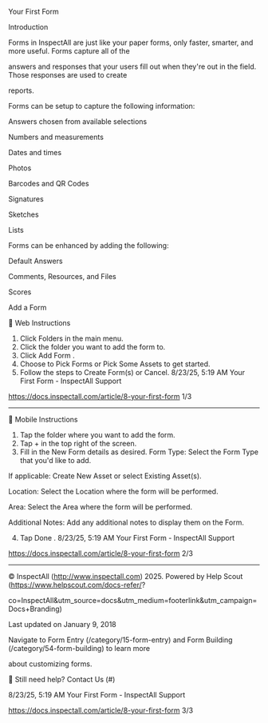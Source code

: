 Your First Form

Introduction

Forms in InspectAll are just like your paper forms, only faster, smarter, and more useful. Forms capture all of the

answers and responses that your users fill out when they're out in the field. Those responses are used to create

reports.

Forms can be setup to capture the following information:

Answers chosen from available selections

Numbers and measurements

Dates and times

Photos

Barcodes and QR Codes

Signatures

Sketches

Lists

Forms can be enhanced by adding the following:

Default Answers

Comments, Resources, and Files

Scores

Add a Form

 Web Instructions

1. Click  Folders  in the main menu.
2. Click the folder you want to add the form to.
3. Click  Add Form .
4. Choose to  Pick Forms  or  Pick Some Assets  to get started.
5. Follow the steps to  Create Form(s)  or Cancel.
8/23/25, 5:19 AM Your First Form - InspectAll Support

https://docs.inspectall.com/article/8-your-first-form 1/3


---

 Mobile Instructions

1. Tap the folder where you want to add the form.
2. Tap  +  in the top right of the screen.
3. Fill in the New Form details as desired.
Form Type: Select the Form Type that you'd like to add.

If applicable: Create New Asset or select Existing Asset(s).

Location: Select the Location where the form will be performed.

Area: Select the Area where the form will be performed.

Additional Notes: Add any additional notes to display them on the Form.

4. Tap  Done .
8/23/25, 5:19 AM Your First Form - InspectAll Support

https://docs.inspectall.com/article/8-your-first-form 2/3


---

© InspectAll (http://www.inspectall.com) 2025. Powered by Help Scout (https://www.helpscout.com/docs-refer/?

co=InspectAll&utm_source=docs&utm_medium=footerlink&utm_campaign=Docs+Branding)

Last updated on January 9, 2018

Navigate to Form Entry (/category/15-form-entry) and Form Building (/category/54-form-building) to learn more

about customizing forms.

 Still need help? Contact Us (#)

8/23/25, 5:19 AM Your First Form - InspectAll Support

https://docs.inspectall.com/article/8-your-first-form 3/3

